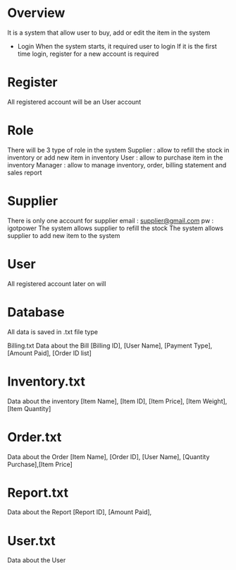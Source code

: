 # Overview
It is a system that allow user to buy, add or edit the item in the system

* Login
When the system starts, it required user to login
If it is the first time     login, register for a new account is required

# Register
All registered account will be an User account

# Role
There will be 3 type of role in the system
Supplier    : allow to refill the stock in inventory or add new item in inventory
User        : allow to purchase item in the inventory
Manager     : allow to manage inventory, order, billing statement and sales report

# Supplier
There is only one account for supplier
email       : supplier@gmail.com
pw          : igotpower
The system allows supplier to refill the stock
The system allows supplier to add new item to the system

# User
All registered account later on will 

# Database
All data is saved in .txt file type

Billing.txt
Data about the Bill
[Billing ID], [User Name], [Payment Type], [Amount Paid], [Order ID list]

# Inventory.txt
Data about the inventory
[Item Name], [Item ID], [Item Price], [Item Weight], [Item Quantity]

# Order.txt
Data about the Order
[Item Name], [Order ID], [User Name], [Quantity Purchase],[Item Price]

# Report.txt
Data about the Report
[Report ID], [Amount Paid], 

# User.txt
Data about the User